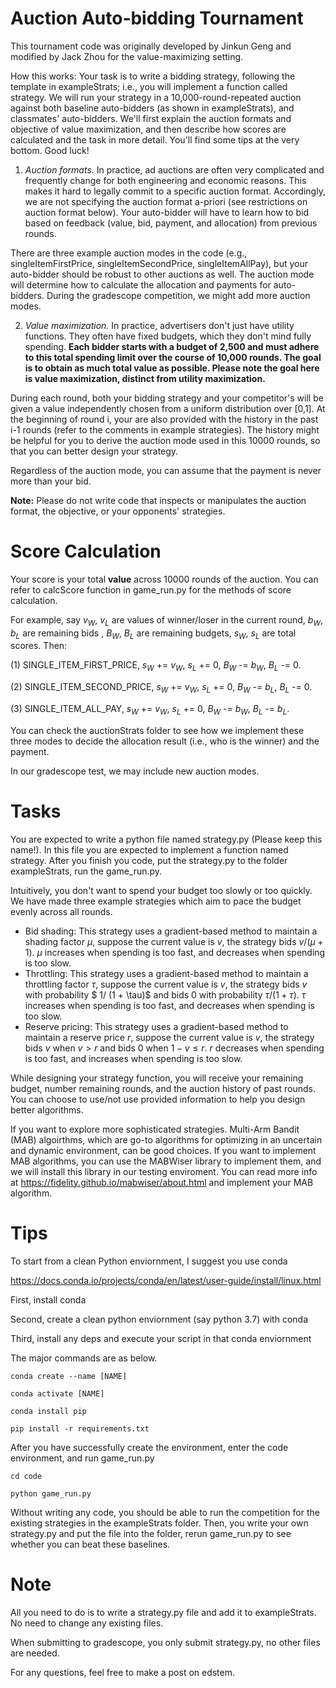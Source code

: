 # Auction Auto-bidding Tournament

This tournament code was originally developed by Jinkun Geng and modified by Jack Zhou for the value-maximizing setting.


How this works:
Your task is to write a bidding strategy, following the template in exampleStrats; i.e., you will implement a function called strategy. We will run your strategy in a 10,000-round-repeated auction against both baseline auto-bidders (as shown in exampleStrats), and classmates' auto-bidders. We'll first explain the auction formats and objective of value maximization, and then describe how scores are calculated and the task in more detail. You'll find some tips at the very bottom. Good luck!

1) _Auction formats._ In practice, ad auctions are often very complicated and frequently change for both engineering and economic reasons. This makes it hard to legally commit to a specific auction format. Accordingly, we are not specifying the auction format a-priori (see restrictions on auction format below). Your auto-bidder will have to learn how to bid based on feedback (value, bid, payment, and allocation) from previous rounds.

There are three example auction modes in the code (e.g., singleItemFirstPrice, singleItemSecondPrice,
singleItemAllPay), but your auto-bidder should be robust to other auctions as well. The auction mode will determine how to calculate the allocation and payments for auto-bidders. During the gradescope competition, we might add more auction modes.

2) _Value maximization._ In practice, advertisers don't just have utility functions. They often have fixed budgets, which they don't mind fully spending.  **Each bidder starts with a budget of 2,500 and must adhere to this total spending limit over the course of 10,000 rounds. The goal is to obtain as much total value as possible. Please note the goal here is value maximization, distinct from utility maximization.**

During each round, both your bidding strategy and your competitor's will be given a value independently chosen from a uniform distribution over [0,1]. At the beginning of round i, your are also provided with the history in the past i-1 rounds (refer to the comments in example strategies). The history might be helpful for you to derive the auction mode used in this 10000 rounds, so that you can better design your strategy. 

Regardless of the auction mode, you can assume that the payment is never more than your bid.

**Note:** Please do not write code that inspects or manipulates the auction format, the objective, or your opponents' strategies.


# Score Calculation
Your score is your total **value** across 10000 rounds of the auction.
You can refer to calcScore function in game_run.py for the methods of score calculation.

For example, say $v_W$, $v_L$ are values of winner/loser in the current round, $b_W$, $b_L$ are remaining bids , $B_W$, $B_L$ are remaining budgets, $s_W$, $s_L$ are total scores.
Then:


(1) SINGLE_ITEM_FIRST_PRICE, 
$s_W$ += $v_W$,
$s_L$ += $0$,
$B_W$ -= $b_W$,
$B_L$ -= $0$.

(2) SINGLE_ITEM_SECOND_PRICE, 
$s_W$ += $v_W$,
$s_L$ += $0$,
$B_W$ -= $b_L$,
$B_L$ -= $0$.

(3) SINGLE_ITEM_ALL_PAY, 
$s_W$ += $v_W$,
$s_L$ += $0$,
$B_W$ -= $b_W$,
$B_L$ -= $b_L$.

You can check the auctionStrats folder to see how we implement these three modes to decide the allocation result (i.e., who is the winner) and the payment.

In our gradescope test, we may include new auction modes.


# Tasks
You are expected to write a python file named strategy.py (Please keep this name!). In this file you are expected to implement a function named strategy. After you finish you code, put the strategy.py to the folder exampleStrats, run the game_run.py.

Intuitively, you don't want to spend your budget too slowly or too quickly. We have made three example strategies which aim to pace the budget evenly across all rounds. 
- Bid shading: This strategy uses a gradient-based method to maintain a shading factor $\mu$, suppose the current value is $v$, the strategy bids $v / (\mu + 1)$. $\mu$ increases when spending is too fast, and decreases when spending is too slow.
- Throttling: This strategy uses a gradient-based method to maintain a throttling factor $\tau$, suppose the current value is $v$, the strategy bids $v$ with probability $ 1/ (1 + \tau)$ and bids $0$ with probability $\tau / (1 + \tau)$. $\tau$ increases when spending is too fast, and decreases when spending is too slow.
- Reserve pricing:  This strategy uses a gradient-based method to maintain a reserve price $r$, suppose the current value is $v$, the strategy bids $v$ when $v > r$ and bids $0$ when  $1-v \le r$. $r$ decreases when spending is too fast, and increases when spending is too slow.


While designing your strategy function, you will receive your remaining budget, number remaining rounds, and the auction history of past rounds. You can choose to use/not use provided information to help you design better algorithms.

If you want to explore more sophisticated strategies. Multi-Arm Bandit (MAB) algoirthms, which are go-to algorithms for optimizing in an uncertain and dynamic environment, can be good choices. If you want to implement MAB algorithms, you can use the MABWiser library to implement them, and we will install this library in our testing enviroment. You can read more info at https://fidelity.github.io/mabwiser/about.html and implement your MAB algorithm.


# Tips

To start from a clean Python enviornment, I suggest you use conda 

https://docs.conda.io/projects/conda/en/latest/user-guide/install/linux.html

First, install conda

Second, create a clean python enviornment (say python 3.7) with conda

Third, install any deps and execute your script in that conda enviornment 

The major commands are as below. 

```
conda create --name [NAME]

conda activate [NAME]

conda install pip

pip install -r requirements.txt
```

After you have successfully create the environment, enter the code environment, and run game_run.py

```
cd code 

python game_run.py
```

Without writing any code, you should be able to run the competition for the existing strategies in the exampleStrats folder. Then, you write your own strategy.py and put the file into the folder, rerun game_run.py to see whether you can beat these baselines.


# Note

All you need to do is to write a strategy.py file and add it to exampleStrats. No need to change any existing files.

When submitting to gradescope, you only submit strategy.py, no other files are needed.

For any questions, feel free to make a post on edstem.
